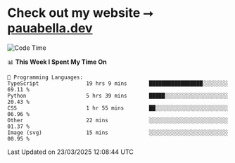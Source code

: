 # Check out my website ⭢ [pauabella.dev](https://pauabella.dev)

<!--START_SECTION:waka-->
![Code Time](http://img.shields.io/badge/Code%20Time-4%2C242%20hrs%2056%20mins-blue)

📊 **This Week I Spent My Time On** 

```text
💬 Programming Languages: 
TypeScript               19 hrs 9 mins       █████████████████░░░░░░░░   69.11 % 
Python                   5 hrs 39 mins       █████░░░░░░░░░░░░░░░░░░░░   20.43 % 
CSS                      1 hr 55 mins        ██░░░░░░░░░░░░░░░░░░░░░░░   06.96 % 
Other                    22 mins             ░░░░░░░░░░░░░░░░░░░░░░░░░   01.37 % 
Image (svg)              15 mins             ░░░░░░░░░░░░░░░░░░░░░░░░░   00.95 % 
```


 Last Updated on 23/03/2025 12:08:44 UTC
<!--END_SECTION:waka-->
